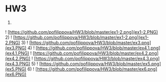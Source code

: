# HW3
1)
! [https://github.com/pofilippova/HW3/blob/master/ex1-2.png](ex1-2.PNG)
2)
! [https://github.com/pofilippova/HW3/blob/master/ex1-2.png](ex1-2.PNG)
3)
! [https://github.com/pofilippova/HW3/blob/master/ex3.png](ex3.PNG)
4)
! [https://github.com/pofilippova/HW3/blob/master/ex4.1.png](ex4.1.PNG)
! [https://github.com/pofilippova/HW3/blob/master/ex4.2.png](ex4.2.PNG)
! [https://github.com/pofilippova/HW3/blob/master/ex4.3.png](ex4.3.PNG)
5)
! [https://github.com/pofilippova/HW3/blob/master/ex5.png](ex5.PNG)
6)
! [https://github.com/pofilippova/HW3/blob/master/ex6.png](ex6.PNG)
